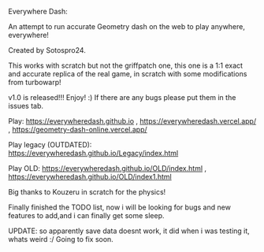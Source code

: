 Everywhere Dash:

An attempt to run accurate Geometry dash on the web to play anywhere, everywhere! 

Created by Sotospro24.

This works with scratch but not the griffpatch one, this one is a 1:1 exact and accurate replica of the real game, in scratch with some modifications from turbowarp!

v1.0 is released!!! Enjoy! :) If there are any bugs please put them in the issues tab.

Play: https://everywheredash.github.io , https://everywheredash.vercel.app/ , https://geometry-dash-online.vercel.app/

Play legacy (OUTDATED): https://everywheredash.github.io/Legacy/index.html

Play OLD: https://everywheredash.github.io/OLD/index.html , https://everywheredash.github.io/OLD/index1.html

Big thanks to Kouzeru in scratch for the physics!


Finally finished the TODO list, now i will be looking for bugs and new features to add,and i can finally get some sleep.

UPDATE: so apparently save data doesnt work, it did when i was testing it, whats weird :/ Going to fix soon.
